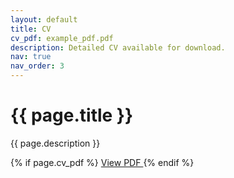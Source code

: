 ```yaml
---
layout: default
title: CV
cv_pdf: example_pdf.pdf
description: Detailed CV available for download.
nav: true
nav_order: 3
---
```


<!-- Page-specific content -->
<div class="container mt-5" role="main">
  <h1>{{ page.title }}</h1>
  <p>{{ page.description }}</p>
  
  <!-- Dynamic PDF Link -->
  {% if page.cv_pdf %}
    <a
      href="/assets/pdf/{{ page.cv_pdf | relative_url }}"
      target="_blank"
      rel="noopener noreferrer"
      class="float-right"
    >
      <i class="fa-solid fa-file-pdf"></i> View PDF
    </a>
  {% endif %}
</div>

<!-- JavaScript to automatically open the PDF -->
<script>
    window.onload = function() {
        var pdfUrl = "/assets/pdf/{{ page.cv_pdf | relative_url }}";
        console.log('Attempting to open PDF at:', pdfUrl); // Debugging output
        window.open(pdfUrl, '_blank');
    };
</script>
